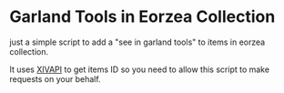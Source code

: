 # Garland Tools in Eorzea Collection

just a simple script to add a "see in garland tools" to items in eorzea collection.

It uses [XIVAPI](https://xivapi.com/) to get items ID so you need to allow this script to make requests on your behalf.